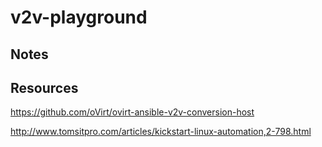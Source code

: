# v2v-playground

## Notes

## Resources

https://github.com/oVirt/ovirt-ansible-v2v-conversion-host

http://www.tomsitpro.com/articles/kickstart-linux-automation,2-798.html

